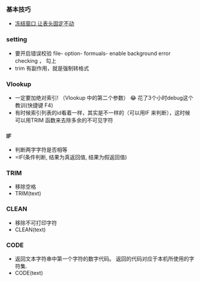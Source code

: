 ### 基本技巧
- [冻结窗口,让表头固定不动](https://baijiahao.baidu.com/s?id=1644350185150069089&wfr=spider&for=pc)


### setting
- 要开启错误校验
file- option- formuals- enable background error checking ， 勾上
- trim 有副作用，就是强制转格式

### Vlookup
- 一定要加绝对索引! （Vlookup 中的第二个参数）
:joy: 花了3个小时debug这个教训(快捷键 F4)
- 有时候索引列表的id看着一样，其实是不一样的（可以用IF 来判断），这时候可以用TRIM 函数来去除多余的不可见字符

### IF
- 判断两字字符是否相等
- =IF(条件判断, 结果为真返回值, 结果为假返回值)

### TRIM
- 移除空格
- TRIM(text)

### CLEAN
- 移除不可打印字符
- CLEAN(text)

### CODE
- 返回文本字符串中第一个字符的数字代码。 返回的代码对应于本机所使用的字符集.
- CODE(text)
